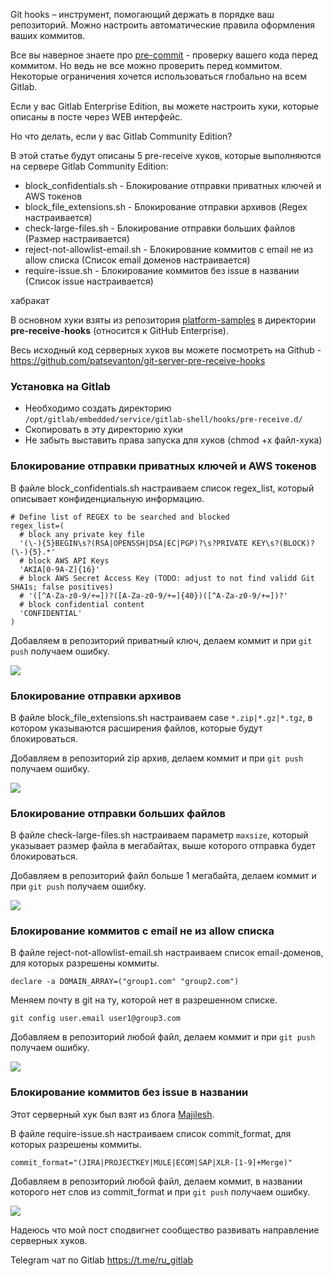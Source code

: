 Git hooks – инструмент, помогающий держать в порядке ваш репозиторий. Можно настроить автоматические правила оформления ваших коммитов. 

Все вы наверное знаете про [pre-commit](https://pre-commit.com/) - проверку вашего кода перед коммитом. Но ведь не все можно проверить перед коммитом. Некоторые ограничения хочется использоваться глобально на всем Gitlab. 

Если у вас Gitlab Enterprise Edition, вы можете настроить хуки, которые описаны в посте через WEB интерфейс.

Но что делать, если у вас Gitlab Community Edition?

В этой статье будут описаны 5 pre-receive хуков, которые выполняются на сервере Gitlab Community Edition:

- block_confidentials.sh - Блокирование отправки приватных ключей и AWS токенов
- block_file_extensions.sh - Блокирование отправки архивов (Regex настраивается)
- check-large-files.sh - Блокирование отправки больших файлов (Размер настраивается)
- reject-not-allowlist-email.sh - Блокирование коммитов с email не из allow списка (Список email доменов настраивается)
- require-issue.sh - Блокирование коммитов без issue в названии (Список issue настраивается)

хабракат

В основном хуки взяты из репозитория [platform-samples](https://github.com/github/platform-samples) в директории **pre-receive-hooks** (относится к GitHub Enterprise).

Весь исходный код серверных хуков вы можете посмотреть на Github - https://github.com/patsevanton/git-server-pre-receive-hooks

### Установка на Gitlab

- Необходимо создать директорию `/opt/gitlab/embedded/service/gitlab-shell/hooks/pre-receive.d/`
- Скопировать в эту директорию хуки
- Не забыть выставить права запуска для хуков (chmod +x файл-хука)

### Блокирование отправки приватных ключей и AWS токенов

В файле block_confidentials.sh настраиваем список regex_list, который описывает конфиденциальную информацию.

```
# Define list of REGEX to be searched and blocked
regex_list=(
  # block any private key file
  '(\-){5}BEGIN\s?(RSA|OPENSSH|DSA|EC|PGP)?\s?PRIVATE KEY\s?(BLOCK)?(\-){5}.*'
  # block AWS API Keys
  'AKIA[0-9A-Z]{16}'
  # block AWS Secret Access Key (TODO: adjust to not find validd Git SHA1s; false positives)
  # '([^A-Za-z0-9/+=])?([A-Za-z0-9/+=]{40})([^A-Za-z0-9/+=])?'
  # block confidential content
  'CONFIDENTIAL'
)
```

Добавляем в репозиторий приватный ключ, делаем коммит и при `git push` получаем ошибку.

![](https://habrastorage.org/webt/jq/fw/kx/jqfwkxqsg4ugu94oads9zjvm3tk.png)

###  Блокирование отправки архивов

В файле block_file_extensions.sh настраиваем case `*.zip|*.gz|*.tgz`, в котором указываются расширения файлов, которые будут блокироваться.

Добавляем в репозиторий zip архив, делаем коммит и при `git push` получаем ошибку.

![](https://habrastorage.org/webt/2s/iy/z3/2siyz35_wtazzauh8asoj5zicji.png)

### Блокирование отправки больших файлов

В файле check-large-files.sh настраиваем параметр `maxsize`, который указывает размер файла в мегабайтах, выше которого отправка будет блокироваться.

Добавляем в репозиторий файл больше 1 мегабайта, делаем коммит  и при `git push` получаем ошибку.

![](https://habrastorage.org/webt/1n/c3/sj/1nc3sjqy3yfgzjfidsuboksqju4.png)

### Блокирование коммитов с email не из allow списка

В файле reject-not-allowlist-email.sh настраиваем список email-доменов, для которых разрешены коммиты.

```
declare -a DOMAIN_ARRAY=("group1.com" "group2.com")
```

Меняем почту в git на ту, которой нет в разрешенном списке.

```
git config user.email user1@group3.com
```

Добавляем в репозиторий любой файл, делаем коммит и при `git push` получаем ошибку.

![](https://habrastorage.org/webt/lw/8w/jj/lw8wjjazuc9qonuw_g4yo4oshq8.png)

### Блокирование коммитов без issue в названии

Этот серверный хук был взят из блога [Majilesh](https://www.majilesh.com/author/majilesh/).

В файле require-issue.sh настраиваем список commit_format, для которых разрешены коммиты.

```
commit_format="(JIRA|PROJECTKEY|MULE|ECOM|SAP|XLR-[1-9]+Merge)"
```

Добавляем в репозиторий любой файл, делаем коммит, в названии которого нет слов из commit_format и при `git push` получаем ошибку.

![](https://habrastorage.org/webt/z2/fk/c1/z2fkc1hgh6359ujbld7r6ph_exy.png)

Надеюсь что мой пост сподвигнет сообщество развивать направление серверных хуков. 

Telegram чат по Gitlab https://t.me/ru_gitlab

